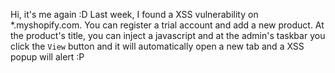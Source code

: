 Hi, it's me again :D
Last week, I found a XSS vulnerability on *.myshopify.com. You can register a trial account and add a new product. 
At the product's title, you can inject a javascript and at the admin's taskbar you click the `View` button and it will automatically open a new tab and a XSS popup will alert :P
